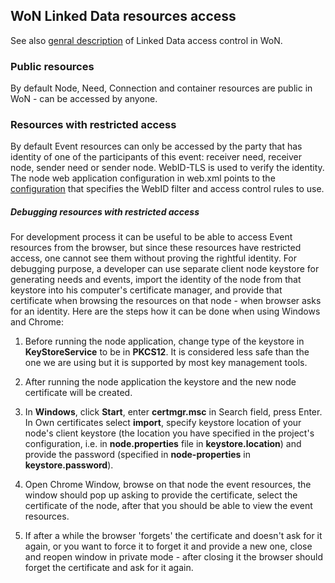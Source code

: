 ## WoN Linked Data resources access

See also [genral description](../../won-core/doc/access-control.md) of Linked Data access control in WoN.

### Public resources

By default Node, Need, Connection and container resources are public in WoN - can be accessed by anyone.

### Resources with restricted access

By default Event resources can only be accessed by the party that has identity of one of the participants of this 
event: receiver need, receiver node, sender need or sender node. WebID-TLS is used to verify the identity. The 
node web application configuration in web.xml points to the 
[configuration](../src/main/resources/spring/node-context.xml) that specifies the WebID filter and access control rules 
to use. 

##### Debugging resources with restricted access
For development process it can be useful to be able to access Event resources from the browser, but since these 
resources have restricted access, one cannot see them without proving the rightful identity. For debugging purpose, 
a developer can use separate client node keystore for generating needs and events, import the identity of the node 
from that keystore into his computer's certificate manager, and provide that certificate when browsing the 
resources on that node - when browser asks for an identity. Here are the steps how it can be done when using Windows 
and Chrome:

1. Before running the node application, change type of the keystore in **KeyStoreService** to be in **PKCS12**. It is 
considered less safe than the one we are using but it is supported by most key management tools.

2. After running the node application the keystore and the new node certificate will be created.
 
3. In **Windows**, click **Start**, enter **certmgr.msc** in Search field, press Enter. In Own certificates select 
**import**, 
specify keystore location of your node's client keystore (the location you have specified in the project's 
configuration, i.e. in **node.properties** file in **keystore.location**) and provide the password (specified in 
**node-properties** in **keystore.password**).

4. Open Chrome Window, browse on that node the event resources, the window should pop up asking to provide the 
certificate, select the certificate of the node, after that you should be able to view the event resources.

5. If after a while the browser 'forgets' the certificate and doesn't ask for it again, or you want to force it to 
forget it and provide a new one, close and reopen window in private mode - after closing it the browser should forget 
the certificate and ask for it again.